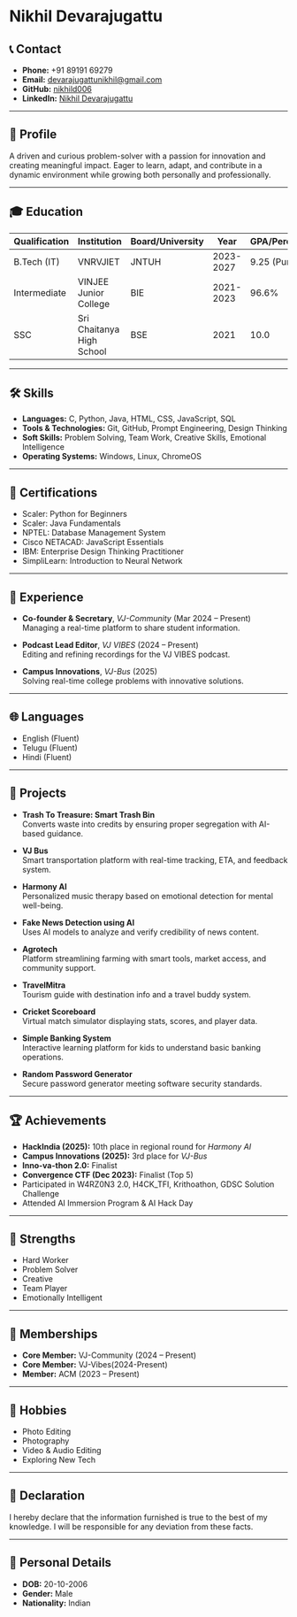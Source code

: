 # Nikhil Devarajugattu

## 📞 Contact
- **Phone:** +91 89191 69279  
- **Email:** [devarajugattunikhil@gmail.com](mailto:devarajugattunikhil@gmail.com)  
- **GitHub:** [nikhild006](https://github.com/nikhild006)  
- **LinkedIn:** [Nikhil Devarajugattu](https://www.linkedin.com/in/nikhil-devarajugattu-4523362a9/)  

---

## 🧠 Profile
A driven and curious problem-solver with a passion for innovation and creating meaningful impact. Eager to learn, adapt, and contribute in a dynamic environment while growing both personally and professionally.

---

## 🎓 Education

| Qualification | Institution              | Board/University | Year      | GPA/Percentage |
|---------------|--------------------------|------------------|-----------|----------------|
| B.Tech (IT)   | VNRVJIET                 | JNTUH            | 2023-2027 | 9.25 (Pursuing) |
| Intermediate  | VINJEE Junior College    | BIE              | 2021-2023 | 96.6%          |
| SSC           | Sri Chaitanya High School| BSE              | 2021      | 10.0           |

---

## 🛠️ Skills

- **Languages:** C, Python, Java, HTML, CSS, JavaScript, SQL  
- **Tools & Technologies:** Git, GitHub, Prompt Engineering, Design Thinking  
- **Soft Skills:** Problem Solving, Team Work, Creative Skills, Emotional Intelligence  
- **Operating Systems:** Windows, Linux, ChromeOS  

---

## 🏅 Certifications

- Scaler: Python for Beginners  
- Scaler: Java Fundamentals  
- NPTEL: Database Management System  
- Cisco NETACAD: JavaScript Essentials  
- IBM: Enterprise Design Thinking Practitioner  
- SimpliLearn: Introduction to Neural Network  

---

## 💼 Experience

- **Co-founder & Secretary**, *VJ-Community* (Mar 2024 – Present)  
  Managing a real-time platform to share student information.

- **Podcast Lead Editor**, *VJ VIBES* (2024 – Present)  
  Editing and refining recordings for the VJ VIBES podcast.

- **Campus Innovations**, *VJ-Bus* (2025)  
  Solving real-time college problems with innovative solutions.

---

## 🌐 Languages
- English (Fluent)  
- Telugu (Fluent)  
- Hindi (Fluent)

---

## 📂 Projects

- **Trash To Treasure: Smart Trash Bin**  
  Converts waste into credits by ensuring proper segregation with AI-based guidance.

- **VJ Bus**  
  Smart transportation platform with real-time tracking, ETA, and feedback system.

- **Harmony AI**  
  Personalized music therapy based on emotional detection for mental well-being.

- **Fake News Detection using AI**  
  Uses AI models to analyze and verify credibility of news content.

- **Agrotech**  
  Platform streamlining farming with smart tools, market access, and community support.

- **TravelMitra**  
  Tourism guide with destination info and a travel buddy system.

- **Cricket Scoreboard**  
  Virtual match simulator displaying stats, scores, and player data.

- **Simple Banking System**  
  Interactive learning platform for kids to understand basic banking operations.

- **Random Password Generator**  
  Secure password generator meeting software security standards.

---

## 🏆 Achievements

- **HackIndia (2025):** 10th place in regional round for *Harmony AI*  
- **Campus Innovations (2025):** 3rd place for *VJ-Bus*  
- **Inno-va-thon 2.0:** Finalist  
- **Convergence CTF (Dec 2023):** Finalist (Top 5)  
- Participated in W4RZ0N3 2.0, H4CK_TFI, Krithoathon, GDSC Solution Challenge  
- Attended AI Immersion Program & AI Hack Day  

---

## 🧠 Strengths

- Hard Worker  
- Problem Solver  
- Creative  
- Team Player  
- Emotionally Intelligent  

---

## 👥 Memberships

- **Core Member:** VJ-Community (2024 – Present)  
- **Core Member:** VJ-Vibes(2024-Present)
- **Member:** ACM (2023 – Present)  

---

## 🎨 Hobbies

- Photo Editing  
- Photography  
- Video & Audio Editing  
- Exploring New Tech  

---

## 📄 Declaration

I hereby declare that the information furnished is true to the best of my knowledge. I will be responsible for any deviation from these facts.

---

## 📌 Personal Details

- **DOB:** 20-10-2006  
- **Gender:** Male  
- **Nationality:** Indian
